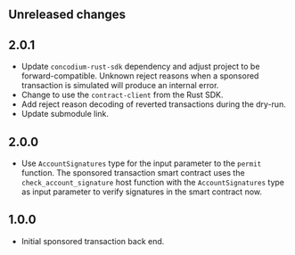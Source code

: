 ## Unreleased changes

## 2.0.1

- Update `concodium-rust-sdk` dependency and adjust project to be forward-compatible. Unknown reject reasons when a sponsored transaction is simulated will produce an internal error.
- Change to use the `contract-client` from the Rust SDK.
- Add reject reason decoding of reverted transactions during the dry-run.
- Update submodule link.

## 2.0.0

- Use `AccountSignatures` type for the input parameter to the `permit` function. The sponsored transaction smart contract uses the `check_account_signature` host function with the `AccountSignatures` type as input parameter to verify signatures in the smart contract now.

## 1.0.0

- Initial sponsored transaction back end.
